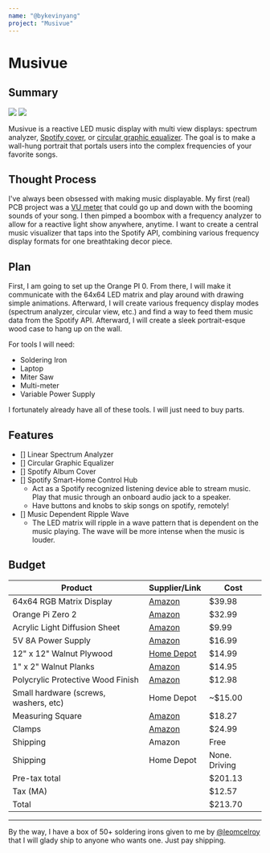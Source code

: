 ```yaml
---
name: "@bykevinyang"
project: "Musivue"
---
```


# Musivue

## Summary
![](https://i.ytimg.com/vi/xLpvFAAI7hg/maxresdefault.jpg)
![](http://embedded-lab.com/blog/wp-content/uploads/2016/09/royg_bars_square_fixed.gif)

Musivue is a reactive LED music display with multi view displays: spectrum analyzer, [Spotify cover](https://github.com/phultquist/frame), or [circular graphic equalizer](https://youtu.be/cMCBEp5XiP0?t=29). The goal is to make a wall-hung portrait that portals users into the complex frequencies of your favorite songs.

## Thought Process 

I've always been obsessed with making music displayable. My first (real) PCB project was a [VU meter](https://www.instructables.com/LED-Volume-Bar/) that could go up and down with the booming sounds of your song. I then pimped a boombox with a frequency analyzer to allow for a reactive light show anywhere, anytime. I want to create a central music visualizer that taps into the Spotify API, combining various frequency display formats for one breathtaking decor piece.


## Plan

First, I am going to set up the Orange PI 0. From there, I will make it communicate with the 64x64 LED matrix and play around with drawing simple animations. Afterward, I will create various frequency display modes (spectrum analyzer, circular view, etc.) and find a way to feed them music data from the Spotify API. Afterward, I will create a sleek portrait-esque wood case to hang up on the wall.

For tools I will need:
- Soldering Iron
- Laptop
- Miter Saw
- Multi-meter
- Variable Power Supply

I fortunately already have all of these tools. I will just need to buy parts.

## Features
- [] Linear Spectrum Analyzer
- [] Circular Graphic Equalizer
- [] Spotify Album Cover
- [] Spotify Smart-Home Control Hub
    - Act as a Spotify recognized listening device able to stream music. Play that music through an onboard audio jack to a speaker.
    - Have buttons and knobs to skip songs on spotify, remotely!
- [] Music Dependent Ripple Wave
    - The LED matrix will ripple in a wave pattern that is dependent on the music playing. The wave will be more intense when the music is louder.

## Budget

| Product         | Supplier/Link                         | Cost   |
| --------------- | ------------------------------------- | ------ |
| 64x64 RGB Matrix Display   | [Amazon](https://www.amazon.com/waveshare-Full-Color-Displaying-Adjustable-Brightness/dp/B0B3F7WKJ1/ref=pd_rhf_d_dp_s_vtp_ses_clicks_nonshared_sccl_2_3/147-8787553-5198451?pd_rd_w=nPxkh&content-id=amzn1.sym.c33ad739-91a9-476e-b522-fd0cf7ffda5c&pf_rd_p=c33ad739-91a9-476e-b522-fd0cf7ffda5c&pf_rd_r=74DH1YHPDDFM2829E4NA&pd_rd_wg=bkkzI&pd_rd_r=2427d3b3-1358-46c1-bcaf-86f53d410cad&pd_rd_i=B0B3F7WKJ1&psc=1) | $39.98  |
| Orange Pi Zero 2 | [Amazon](https://www.amazon.com/Orange-Pi-Allwinner-Supported-Ethernet/dp/B0B9BXJMSG/ref=sr_1_2?crid=3L9IG5XPCSV75&keywords=Orange%2BPi%2BZero&qid=1672958271&sprefix=orange%2Bpi%2Bzero%2Caps%2C78&sr=8-2&th=1) | $32.99 |
| Acrylic Light Diffusion Sheet | [Amazon](https://www.amazon.com/Milky-Acrylic-Translucent-Plexiglass-AZM/dp/B0818HYY8G/ref=sr_1_3?crid=10VEARZDTYSCN&keywords=LED+Diffusion+Acrylic+Panel&qid=1673043140&sprefix=led+diffusion+acrylic+panel%2Caps%2C114&sr=8-3) | $9.99 |
| 5V 8A Power Supply | [Amazon](https://www.amazon.com/Aclorol-100V-240V-Switching-Converter-5-5x2-1mm/dp/B08744HB1X/ref=sr_1_1_sspa?crid=2JOGV23TBUD3U&keywords=5v%2Bpower%2Bsupply%2B6%2Bamps&qid=1673024392&sprefix=5v%2Bpower%2Bsupply%2B%2Caps%2C955&sr=8-1-spons&spLa=ZW5jcnlwdGVkUXVhbGlmaWVyPUExNFpUMkFVWTE3Q1hRJmVuY3J5cHRlZElkPUEwNDk0Mzk1M01WNllMNkVITFNMUyZlbmNyeXB0ZWRBZElkPUEwOTEwNjQ5RUhLVUNLUDVISkhGJndpZGdldE5hbWU9c3BfYXRmJmFjdGlvbj1jbGlja1JlZGlyZWN0JmRvTm90TG9nQ2xpY2s9dHJ1ZQ&th=1) | $16.99 |
| 12" x 12" Walnut Plywood | [Home Depot](https://www.homedepot.com/p/Columbia-Forest-Products-1-4-in-x-2-ft-x-2-ft-PureBond-Walnut-Plywood-Project-Panel-Free-Custom-Cut-Available-2717/204771142) | $14.99 |
| 1" x 2" Walnut Planks | [Amazon](https://www.amazon.com/Barrington-Hardwoods-Walnut-Lumber-Pcs/dp/B07GJBM52K/ref=sr_1_6_mod_primary_new?crid=UCLYWATW9RY2&keywords=walnut%2Bplank&qid=1673041275&sbo=RZvfv%2F%2FHxDF%2BO5021pAnSA%3D%3D&sprefix=walnut%2Bplank%2Caps%2C156&sr=8-6&th=1) | $14.95 |
| Polycrylic Protective Wood Finish | [Amazon](https://www.amazon.com/Minwax-233334444-Polycrylic-Protective-Finishes/dp/B017NNJYBW/ref=sr_1_4?crid=2U32VHGLC9RSM&keywords=clear%2Bfinish%2Bwood&qid=1673042408&sprefix=clear%2Bfinish%2Bwood%2Caps%2C89&sr=8-4&th=1) | $12.98 |
| Small hardware (screws, washers, etc) | Home Depot | ~$15.00 |
| Measuring Square | [Amazon](https://www.amazon.com/Tools-Combination-Square-Metal-Body-1794469/dp/B005XUHIBG/ref=sr_1_2?keywords=square%2Bmetal&qid=1673232923&sr=8-2&th=1) | $18.27 |
| Clamps | [Amazon](https://www.amazon.com/IRWINQUICK-GRIPOne-Handed-Mini-Clamp-Pack-1964748/dp/B00TKIUL84/ref=sr_1_2?crid=2ZJSNE3T44UDF&keywords=clamps%2B6%2Bin%2Bgrip%2B12%2Binch&qid=1673233969&sprefix=clamps%2B6%2Bingrip%2B12%2Binch%2Caps%2C70&sr=8-2&th=1) | $24.99 |
| Shipping | Amazon | Free |
| Shipping | Home Depot | None. Driving |
| Pre-tax total | | $201.13 |
| Tax (MA) | | $12.57 |
| Total           | | $213.70 |


---
By the way, I have a box of 50+ soldering irons given to me by [@leomcelroy](https://github.com/leomcelroy) that I will glady ship to anyone who wants one. Just pay shipping.
